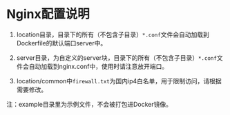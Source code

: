 # Nginx配置说明

1. location目录，目录下的所有（不包含子目录）`*.conf`文件会自动加载到Dockerfile的默认端口server中。

2. server目录，为自定义的server块，目录下的所有（不包含子目录）`*.conf`文件会自动加载到nginx.conf中，使用时请注意放开端口。

3. location/common中`firewall.txt`为国内ip4白名单，用于限制访问，请根据需要修改。

注：example目录里为示例文件，不会被打包进Docker镜像。